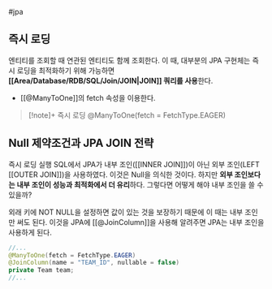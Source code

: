 #jpa 

## 즉시 로딩
엔티티를 조회할 때 연관된 엔티티도 함께 조회한다. 이 때, 대부분의 JPA 구현체는 즉시 로딩을 최적화하기 위해 가능하면 **[[Area/Database/RDB/SQL/Join/JOIN|JOIN]] 쿼리를 사용**한다.

+ [[@ManyToOne]]의 fetch 속성을 이용한다.

> [!note]+ 즉시 로딩
> @ManyToOne(fetch = FetchType.EAGER)

## Null 제약조건과 JPA JOIN 전략
즉시 로딩 실행 SQL에서 JPA가 내부 조인([[INNER JOIN]])이 아닌 외부 조인(LEFT [[OUTER JOIN]])을 사용하였다. 이것은 Null을 의식한 것이다. 하지만 **외부 조인보다는 내부 조인이 성능과 최적화에서 더 유리**하다.
그렇다면 어떻게 해야 내부 조인을 쓸 수 있을까?

외래 키에 NOT NULL을 설정하면 값이 있는 것을 보장하기 때문에 이 때는 내부 조인만 써도 된다.
이것을 JPA에 [[@JoinColumn]]을 사용해 알려주면 JPA는 내부 조인을 사용하게 된다.

```java
//...
@ManyToOne(fetch = FetchType.EAGER)
@JoinColumn(name = "TEAM_ID", nullable = false)
private Team team;
//...
```